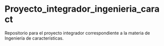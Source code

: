 # Proyecto_integrador_ingenieria_caract
Repositorio para el proyecto integrador correspondiente a la materia de Ingeniería de características.
